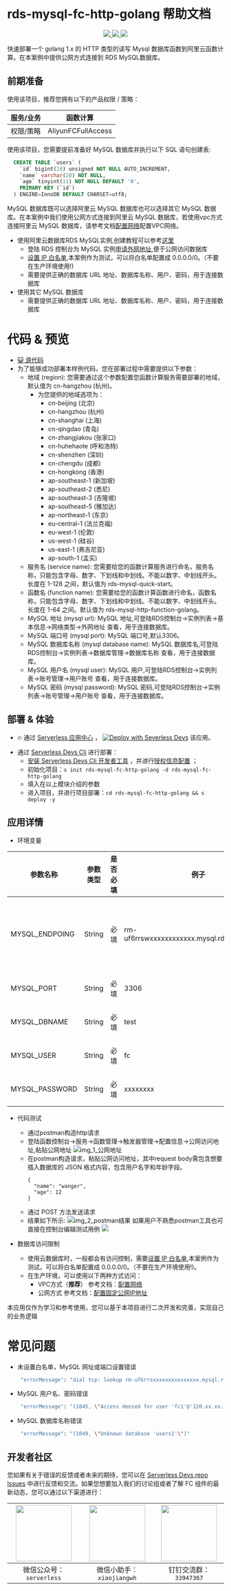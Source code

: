 # rds-mysql-fc-http-golang 帮助文档

<p align="center" class="flex justify-center">
    <a href="https://www.serverless-devs.com" class="ml-1">
    <img src="http://editor.devsapp.cn/icon?package=rds-mysql-fc-http-golang&type=packageType">
  </a>
  <a href="http://www.devsapp.cn/details.html?name=rds-mysql-fc-http-golang" class="ml-1">
    <img src="http://editor.devsapp.cn/icon?package=rds-mysql-fc-http-golang&type=packageVersion">
  </a>
  <a href="http://www.devsapp.cn/details.html?name=rds-mysql-fc-http-golang" class="ml-1">
    <img src="http://editor.devsapp.cn/icon?package=rds-mysql-fc-http-golang&type=packageDownload">
  </a>
</p>

<description>

快速部署一个 golang 1.x 的 HTTP 类型的读写 Mysql 数据库函数到阿里云函数计算。在本案例中提供公网方式连接到 RDS MySQL数据库。

</description>

## 前期准备
使用该项目，推荐您拥有以下的产品权限 / 策略：

| 服务/业务 | 函数计算 |     
| --- |  --- |   
| 权限/策略 | AliyunFCFullAccess |

使用该项目，您需要提前准备好 MySQL 数据库并执行以下 SQL 语句创建表:
  ```sql
    CREATE TABLE `users` (
      `id` bigint(20) unsigned NOT NULL AUTO_INCREMENT,
      `name` varchar(20) NOT NULL,
      `age` tinyint(11) NOT NULL DEFAULT '0',
      PRIMARY KEY (`id`)
    ) ENGINE=InnoDB DEFAULT CHARSET=utf8;
  ```
 MySQL 数据库既可以选择阿里云 MySQL 数据库也可以选择其它 MySQL 数据库。在本案例中我们使用公网方式连接到阿里云 MySQL 数据库，若使用vpc方式连接阿里云 MySQL 数据库，请参考文档[配置网络](https://help.aliyun.com/document_detail/72959.html)配置VPC网络。
- 使用阿里云数据库RDS MySQL实例,创建教程可以参考[这里](https://help.aliyun.com/document_detail/26117.htm?spm=a2c4g.11186623.0.0.12a47634PzmWPx)
  - 登陆 RDS 控制台为 MySQL 实例[申请外网地址](https://help.aliyun.com/document_detail/26128.html),便于公网访问数据库
  - [设置 IP 白名单](https://help.aliyun.com/document_detail/96118.html),本案例作为测试，可以将白名单配置成 0.0.0.0/0。（不要在生产环境使用!)
  - 需要提供正确的数据库 URL 地址、数据库名称、用户、密码，用于连接数据库
- 使用其它 MySQL 数据库
  - 需要提供正确的数据库 URL 地址、数据库名称、用户、密码，用于连接数据库

<codepre id="codepre">

# 代码 & 预览

- [ :smiley_cat:  源代码](https://github.com/devsapp/start-fc/blob/main/event-function/rds-mysql-fc-http-golang)
- 为了能够成功部署本样例代码，您在部署过程中需要提供以下参数：
    - 地域 (region): 您需要通过这个参数配置您函数计算服务需要部署的地域，默认值为 cn-hangzhou (杭州)。
      - 为您提供的地域选项为：
        - cn-beijing (北京)
        - cn-hangzhou (杭州)
        - cn-shanghai (上海)
        - cn-qingdao (青岛)
        - cn-zhangjiakou (张家口)
        - cn-huhehaote (呼和浩特)
        - cn-shenzhen (深圳)
        - cn-chengdu (成都)
        - cn-hongkong (香港)
        - ap-southeast-1 (新加坡)
        - ap-southeast-2 (悉尼)
        - ap-southeast-3 (吉隆坡)
        - ap-southeast-5 (雅加达)
        - ap-northeast-1 (东京)
        - eu-central-1 (法兰克福)
        - eu-west-1 (伦敦)
        - us-west-1 (硅谷)
        - us-east-1 (弗吉尼亚)
        - ap-south-1 (孟买)
    - 服务名 (service name): 您需要给您的函数计算服务进行命名，服务名称，只能包含字母、数字、下划线和中划线。不能以数字、中划线开头。长度在 1-128 之间，默认值为 rds-mysql-quick-start。
    - 函数名 (function name): 您需要给您的函数计算函数进行命名，函数名称，只能包含字母、数字、下划线和中划线。不能以数字、中划线开头。长度在 1-64 之间。默认值为 rds-mysql-http-function-golang。
    - MySQL 地址 (mysql url):  MySQL 地址,可登陆RDS控制台->实例列表->基本信息->网络类型->外网地址 查看，用于连接数据库。
    - MySQL 端口号 (mysql port):  MySQL 端口号,默认3306。
    - MySQL 数据库名称 (mysql database name):  MySQL 数据库名,可登陆RDS控制台->实例列表->数据库管理->数据库名称 查看，用于连接数据库。
    - MySQL 用户名 (mysql user): MySQL 用户,可登陆RDS控制台->实例列表->账号管理->用户账号 查看，用于连接数据库。
    - MySQL 密码 (mysql password):  MySQL 密码,可登陆RDS控制台->实例列表->账号管理->用户账号 查看，用于连接数据库。

</codepre>

<deploy>

## 部署 & 体验

<appcenter>

-  :fire:  通过 [Serverless 应用中心](https://fcnext.console.aliyun.com/applications/create?template=rds-mysql-fc-http-golang) ，
[![Deploy with Severless Devs](https://img.alicdn.com/imgextra/i1/O1CN01w5RFbX1v45s8TIXPz_!!6000000006118-55-tps-95-28.svg)](https://fcnext.console.aliyun.com/applications/create?template=rds-mysql-fc-http-golang)  该应用。 

</appcenter>

- 通过 [Serverless Devs Cli](https://www.serverless-devs.com/serverless-devs/install) 进行部署：
    - [安装 Serverless Devs Cli 开发者工具](https://www.serverless-devs.com/serverless-devs/install) ，并进行[授权信息配置](https://www.serverless-devs.com/fc/config) ；
    - 初始化项目：`s init rds-mysql-fc-http-golang -d rds-mysql-fc-http-golang` 
    - 填入在以上模块介绍的参数
    - 进入项目，并进行项目部署：`cd rds-mysql-fc-http-golang && s deploy -y`
  
## 应用详情
- 环境变量

| 参数名称 | 参数类型 | 是否必填 | 例子 |   参数含义 | 
| --- |  --- |  --- | --- | --- |
| MYSQL_ENDPOING | String | 必填 | rm-uf6rrswxxxxxxxxxxxx.mysql.rds.aliyuncs.com |   数据库网址，用于连接数据库 |
| MYSQL_PORT | String | 必填 | 3306 |   数据库端口 | 
| MYSQL_DBNAME | String | 必填 | test |   数据库名称 | 
| MYSQL_USER | String | 必填 | fc |   数据库用户名 |  
| MYSQL_PASSWORD | String | 必填 | xxxxxxxx |   数据库密码 |   

- 代码测试
  - 通过postman构造http请求
  - 登陆函数控制台->服务->函数管理->触发器管理->配置信息->公网访问地址,粘贴公网地址
    ![img_1_公网地址](https://img.alicdn.com/imgextra/i3/O1CN01jD0eTR29hquBAB57V_!!6000000008100-2-tps-2976-820.png)
  - 在postman构造请求，粘贴公网访问地址，其中request body需包含想要插入数据库的 JSON 格式内容，包含用户名字和年龄字段。
    ```
    {
      "name": "wanger",
      "age": 12
    }
    ```
  - 通过 POST 方法发送请求
  - 结果如下所示:
    ![img_2_postman结果](https://img.alicdn.com/imgextra/i4/O1CN01YOKX8J1zv07UNH5do_!!6000000006775-2-tps-2720-686.png)
如果用户不熟悉postman工具也可直接在控制台编辑测试用例
  ![](https://img.alicdn.com/imgextra/i3/O1CN01e51uOo23yRYdEXWGw_!!6000000007324-2-tps-3434-1356.png)
  
- 数据库访问限制
  - 使用云数据库时，一般都会有访问控制，需要[设置 IP 白名单](https://help.aliyun.com/document_detail/96118.html),本案例作为测试，可以将白名单配置成 0.0.0.0/0。（不要在生产环境使用!)。
  - 在生产环境，可以使用以下两种方式访问：
    - VPC方式（**推荐**） 
    参考文档：[配置网络](https://help.aliyun.com/document_detail/72959.html)
    - 公网方式
    参考文档：[配置固定公网IP地址](https://help.aliyun.com/document_detail/410740.html)

本应用仅作为学习和参考使用，您可以基于本项目进行二次开发和完善，实现自己的业务逻辑
</deploy>

<appdetail id="flushContent">

# 常见问题
- 未设置白名单，MySQL 网址或端口设置错误
    ```bash
     "errorMessage": "dial tcp: lookup rm-uf6rrsxxxxxxxxxxxxxxx.mysql.rds.aliyuncs.com on 21.0.xx.xx:53: no such host",
    ```
- MySQL 用户名、密码错误
    ```bash
     "errorMessage": "(1045, \"Access denied for user 'fc1'@'120.xx.xx.xx' (using password: YES)\")"
    ```
- MySQL 数据库名称错误
    ```bash
     "errorMessage": "(1049, \"Unknown database 'users1'\")"
    ```     

</appdetail>

<devgroup>

## 开发者社区

您如果有关于错误的反馈或者未来的期待，您可以在 [Serverless Devs repo Issues](https://github.com/serverless-devs/serverless-devs/issues) 中进行反馈和交流。如果您想要加入我们的讨论组或者了解 FC 组件的最新动态，您可以通过以下渠道进行：

<p align="center">

| <img src="https://serverless-article-picture.oss-cn-hangzhou.aliyuncs.com/1635407298906_20211028074819117230.png" width="130px" > | <img src="https://serverless-article-picture.oss-cn-hangzhou.aliyuncs.com/1635407044136_20211028074404326599.png" width="130px" > | <img src="https://serverless-article-picture.oss-cn-hangzhou.aliyuncs.com/1635407252200_20211028074732517533.png" width="130px" > |
|--- | --- | --- |
| <center>微信公众号：`serverless`</center> | <center>微信小助手：`xiaojiangwh`</center> | <center>钉钉交流群：`33947367`</center> | 

</p>

</devgroup>